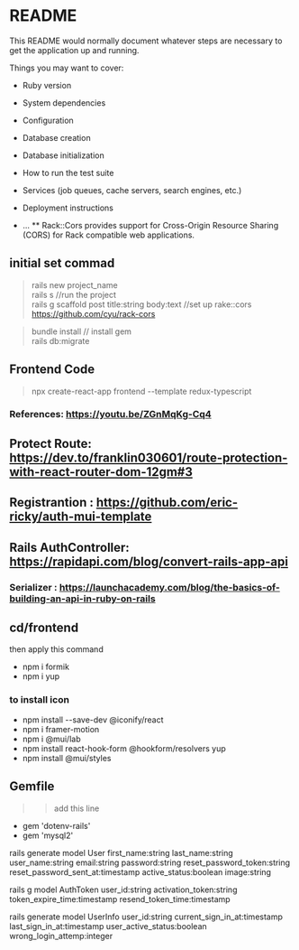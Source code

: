 # README

This README would normally document whatever steps are necessary to get the
application up and running.

Things you may want to cover:

* Ruby version

* System dependencies

* Configuration

* Database creation

* Database initialization

* How to run the test suite

* Services (job queues, cache servers, search engines, etc.)

* Deployment instructions

* ...
** Rack::Cors provides support for Cross-Origin Resource Sharing (CORS) for Rack compatible web applications.

## initial set commad
> rails new project_name <br/>
> rails s //run the project  <br/>
> rails g scaffold post title:string body:text
//set up rake::cors https://github.com/cyu/rack-cors

> bundle install // install gem  <br/>
> rails db:migrate


## Frontend Code 
> npx create-react-app frontend --template redux-typescript

### References: https://youtu.be/ZGnMqKg-Cq4
## Protect Route: https://dev.to/franklin030601/route-protection-with-react-router-dom-12gm#3
## Registrantion : https://github.com/eric-ricky/auth-mui-template
## Rails AuthController: https://rapidapi.com/blog/convert-rails-app-api
### Serializer : https://launchacademy.com/blog/the-basics-of-building-an-api-in-ruby-on-rails

## cd/frontend 
then apply this command
* npm i formik
* npm i yup
### to install icon
* npm install --save-dev @iconify/react
* npm i framer-motion
* npm i @mui/lab
* npm install react-hook-form @hookform/resolvers yup
* npm install @mui/styles

## Gemfile
>> add this line 
* gem 'dotenv-rails'
* gem 'mysql2'

rails generate model User first_name:string last_name:string user_name:string email:string password:string reset_password_token:string reset_password_sent_at:timestamp  active_status:boolean image:string

rails g model AuthToken user_id:string activation_token:string token_expire_time:timestamp resend_token_time:timestamp 

rails generate model UserInfo user_id:string current_sign_in_at:timestamp last_sign_in_at:timestamp user_active_status:boolean wrong_login_attemp:integer 

